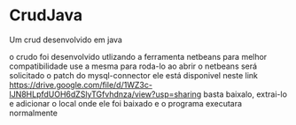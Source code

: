 # CrudJava
Um crud desenvolvido em java

o crudo foi desenvolvido utlizando a ferramenta netbeans para melhor compatibilidade use a mesma para roda-lo
ao abrir o netbeans será solicitado o patch do mysql-connector
ele está disponivel neste link https://drive.google.com/file/d/1WZ3c-lJN8HLpfdUOH6dZSlyTGfvhdnza/view?usp=sharing
basta baixalo, extrai-lo e adicionar o local onde ele foi baixado
e o programa executara normalmente
